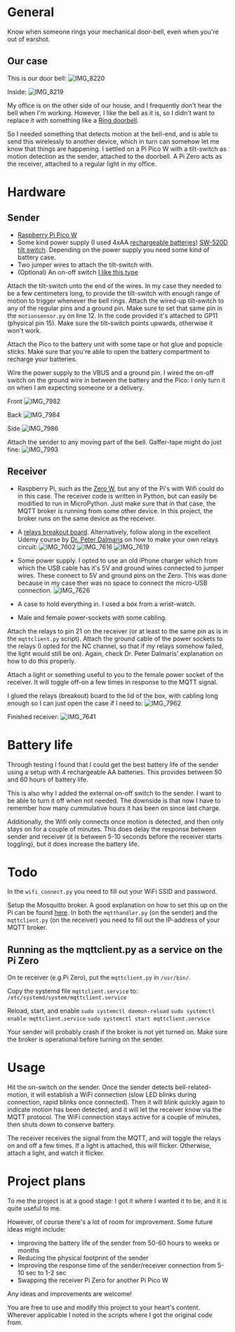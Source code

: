 # General

Know when someone rings your mechanical door-bell, even when you're out of earshot. 

## Our case
This is our door bell:
![IMG_8220](https://github.com/mrstruijk/Doorbell/assets/35394193/fbd38631-b4ee-42ac-9285-71abdd0ba7b0)

Inside:
![IMG_8219](https://github.com/mrstruijk/Doorbell/assets/35394193/90d67fbd-d729-4e3e-a23c-0664dba9ee16)

My office is on the other side of our house, and I frequently don't hear the bell when I'm working. However, I like the bell as it is, so I didn't want to replace it with something like a [Ring doorbell](https://nl-nl.ring.com/pages/doorbells). 

So I needed something that detects motion at the bell-end, and is able to send this wirelessly to another device, which in turn can somehow let me know that things are happening. I settled on a Pi Pico W with a tilt-switch as motion detection as the sender, attached to the doorbell. A Pi Zero acts as the receiver, attached to a regular light in my office.

# Hardware
## Sender
- [Raspberry Pi Pico W](https://www.raspberrypi.com/products/raspberry-pi-pico/)
- Some kind power supply (I used 4xAA [rechargeable batteries](https://stfn.pl/blog/06-pico-aa-batteries/)) 
[SW-520D tilt switch](https://www.otronic.nl/nl/sw-520d-helling-tilt-sensor.html). Depending on the power supply you need some kind of battery case. 
- Two jumper wires to attach the tilt-switch with. 
- (Optional) An on-off switch [I like this type](https://www.amazon.nl/CESFONJER-mini-tuimelschakelaar-marinevoertuig-tuimelschakelaar-instrumententafel/dp/B07J4KB38W?pd_rd_w=9Hm25&content-id=amzn1.sym.e72a5e35-8016-4887-8196-dbb0ef37d504&pf_rd_p=e72a5e35-8016-4887-8196-dbb0ef37d504&pf_rd_r=P4G9P1S46DFGANS9FQDW&pd_rd_wg=JdrYL&pd_rd_r=aa7b88f0-2827-42a5-a1ba-15d1b3f6562c&pd_rd_i=B07J4KB38W&ref_=pd_bap_d_grid_rp_0_1_ec_i&th=1)

Attach the tilt-switch unto the end of the wires. In my case they needed to be a few centimeters long, to provide the tilt-switch with enough range of motion to trigger whenever the bell rings. Attach the wired-up tilt-switch to any of the regular pins and a ground pin. Make sure to set that same pin in the `motionsensor.py` on line 12. In the code provided it's attached to GP11 (physical pin 15). Make sure the tilt-switch points upwards, otherwise it won't work. 

Attach the Pico to the battery unit with some tape or hot glue and popsicle sticks. Make sure that you're able to open the battery compartment to recharge your batteries.

Wire the power supply to the VBUS and a ground pin. I wired the on-off switch on the ground wire in between the battery and the Pico: I only turn it on when I am expecting someone or a delivery.

Front
![IMG_7982](https://github.com/mrstruijk/Doorbell/assets/35394193/7a229a8f-91a4-4229-aeb7-1f70250c410f)

Back
![IMG_7984](https://github.com/mrstruijk/Doorbell/assets/35394193/bcdd8161-21b2-4ca9-b85e-eec670bba6f9)

Side
![IMG_7986](https://github.com/mrstruijk/Doorbell/assets/35394193/bde078c4-5fe9-492a-be56-6568938d0ba7)

Attach the sender to any moving part of the bell. Gaffer-tape might do just fine:
![IMG_7993](https://github.com/mrstruijk/Doorbell/assets/35394193/46627565-c1fe-4499-852f-926f2ca3c44e)


## Receiver
- Raspberry Pi, such as the [Zero W](https://www.raspberrypi.com/products/raspberry-pi-zero-w/), but any of the Pi's with Wifi could do in this case. The receiver code is written in Python, but can easily be modified to run in MicroPython. Just make sure that in that case, the MQTT broker is running from some other device. In this project, the broker runs on the same device as the receiver. 
- A [relays breakout board](https://www.kiwi-electronics.com/nl/twee-kanaals-5v-relais-module-911?search=relais). Alternatively, follow along in the excellent Udemy course by [Dr. Peter Dalmaris](https://www.udemy.com/course/raspberrypibc/) on how to make your own relays circuit:
![IMG_7602](https://github.com/mrstruijk/Doorbell/assets/35394193/649c0bb6-5f92-4862-be5c-755d308ee302)
![IMG_7616](https://github.com/mrstruijk/Doorbell/assets/35394193/59c31e34-a665-4772-865f-dcf6030ca71f)
![IMG_7619](https://github.com/mrstruijk/Doorbell/assets/35394193/86c3babc-949f-4cd9-8e78-33832d46508f)

- Some power supply. I opted to use an old iPhone charger which from which the USB cable has it's 5V and ground wires connected to jumper wires. These connect to 5V and ground pins on the Zero. This was done because in my case ther was no space to connect the micro-USB connection.
![IMG_7626](https://github.com/mrstruijk/Doorbell/assets/35394193/dcf24066-aa2a-441f-a996-7c256e263579)
- A case to hold everything in. I used a box from a wrist-watch.
- Male and female power-sockets with some cabling.

Attach the relays to pin 21 on the receiver (or at least to the same pin as is in the `mqttclient.py` script).
Attach the ground cable of the power sockets to the relays (I opted for the NC channel, so that if my relays somehow failed, the light would still be on). Again, check Dr. Peter Dalmaris' explanation on how to do this properly. 

Attach a light or something useful to you to the female power socket of the receiver. It will toggle off-on a few times in response to the MQTT signal. 

I glued the relays (breakout) board to the lid of the box, with cabling long enough so I can just open the case if I need to:
![IMG_7962](https://github.com/mrstruijk/Doorbell/assets/35394193/6c5b7bd3-29fb-4730-baaa-277165c6f17e)

Finished receiver:
![IMG_7641](https://github.com/mrstruijk/Doorbell/assets/35394193/083f8500-0cb3-4056-ae8c-751341ec429f)


# Battery life

Through testing I found that I could get the best battery life of the sender using a setup with 4 rechargeable AA batteries. This provides between 50 and 60 hours of battery life.

This is also why I added the external on-off switch to the sender. I want to be able to turn it off when not needed. The downside is that now I have to remember how many cummulative hours it has been on since last charge.

Additionally, the Wifi only connects once motion is detected, and then only stays on for a couple of minutes. This does delay the response between sender and receiver (it is between 5-10 seconds before the receiver starts toggling), but it does increase the battery life. 

# Todo

In the `wifi_connect.py` you need to fill out your WiFi SSID and password.

Setup the Mosquitto broker. A good explanation on how to set this up on the Pi can be found [here](http://www.steves-internet-guide.com/install-mosquitto-linux/). In both the `mqtthandler.py` (on the sender) and the `mqttclient.py` (on the receiver) you need to fill out the IP-address of your MQTT broker.

## Running as the mqttclient.py as a service on the Pi Zero

On te receiver (e.g.Pi Zero), put the `mqttclient.py` in `/usr/bin/`. 

Copy the systemd file `mqttclient.service` to: `/etc/systemd/system/mqttclient.service`

Reload, start, and enable
`sudo systemctl daemon-reload`
`sudo systemctl enable mqttclient.service`
`sudo systemctl start mqttclient.service`

Your sender will probably crash if the broker is not yet turned on. Make sure the broker is operational before turning on the sender. 

# Usage

Hit the on-switch on the sender. Once the sender detects bell-related-motion, it will establish a WiFi connection (slow LED blinks during connection, rapid blinks once connected). Then it will blink quickly again to indicate motion has been detected, and it will let the receiver know via the MQTT protocol. The WiFi connection stays active for a couple of minutes, then shuts down to conserve battery. 

The receiver receives the signal from the MQTT, and will toggle the relays on and off a few times. If a light is attached, this will flicker. Otherwise, attach a light, and watch it flicker. 

# Project plans

To me the project is at a good stage: I got it where I wanted it to be, and it is quite useful to me. 

However, of course there's a lot of room for improvement. Some future ideas might include:
- Improving the battery life of the sender from 50-60 hours to weeks or months
- Reducing the physical footprint of the sender
- Improving the response time of the sender/receiver connection from 5-10 sec to 1-2 sec
- Swapping the receiver Pi Zero for another Pi Pico W

Any ideas and improvements are welcome!

You are free to use and modify this project to your heart's content. 
Wherever applicable I noted in the scripts where I got the original code from.
